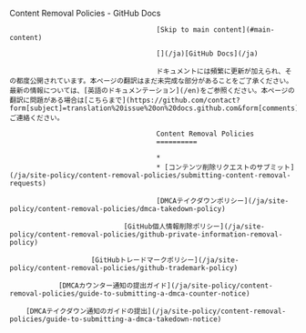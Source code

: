 Content Removal Policies - GitHub Docs

                                        [Skip to main content](#main-content)

                                        [](/ja)[GitHub Docs](/ja)

                                        ドキュメントには頻繁に更新が加えられ、その都度公開されています。本ページの翻訳はまだ未完成な部分があることをご了承ください。最新の情報については、[英語のドキュメンテーション](/en)をご参照ください。本ページの翻訳に問題がある場合は[こちらまで](https://github.com/contact?form[subject]=translation%20issue%20on%20docs.github.com&form[comments]=)ご連絡ください。

                                        Content Removal Policies
                                        ==========

                                        *
                                        * [コンテンツ削除リクエストのサブミット](/ja/site-policy/content-removal-policies/submitting-content-removal-requests)

                                        [DMCAテイクダウンポリシー](/ja/site-policy/content-removal-policies/dmca-takedown-policy)

                                [GitHub個人情報削除ポリシー](/ja/site-policy/content-removal-policies/github-private-information-removal-policy)

                        [GitHubトレードマークポリシー](/ja/site-policy/content-removal-policies/github-trademark-policy)

                [DMCAカウンター通知の提出ガイド](/ja/site-policy/content-removal-policies/guide-to-submitting-a-dmca-counter-notice)

        [DMCAテイクダウン通知のガイドの提出](/ja/site-policy/content-removal-policies/guide-to-submitting-a-dmca-takedown-notice)
